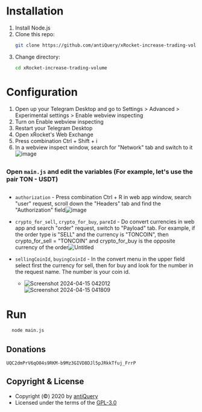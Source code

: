 # Installation
1. Install Node.js
2. Clone this repo:
   ```bash
   git clone https://github.com/antiQuery/xRocket-increase-trading-volume.git
   ```
4. Change directory:
   ```bash
   cd xRocket-increase-trading-volume
   ```

# Configuration
1. Open up your Telegram Desktop and go to Settings > Advanced > Experimental settings > Enable webview inspecting
2. Turn on Enable webview inspecting
3. Restart your Telegram Desktop
4. Open xRocket's Web Exchange
5. Press combination Ctrl + Shift + i
6. In a webview inspect window, search for "Network" tab and switch to it![image](https://github.com/antiQuery/xRocket-increase-trading-volume/assets/152047659/357edb98-10d9-4f62-a0f3-bdb3e5598b01)
##
### Open ```main.js``` and edit the variables (For example, let's use the pair TON - USDT)
##
- ```authorization``` - Press combination Ctrl + R in web app window, search "user" request, scroll down the "Headers" tab and find the "Authorization" field![image](https://github.com/antiQuery/xRocket-increase-trading-volume/assets/152047659/fb692a3a-5069-447f-8e83-a8c8fc57adc4)

- ```crypto_for_sell```, ```crypto_for_buy```, ```pareId``` - Do convert currencies in web app and search "order" request, switch to "Payload" tab. For example, if the order type is "SELL" and the currency is "TONCOIN", then crypto_for_sell = "TONCOIN" and crypto_for_buy is the opposite currency of the order![Untitled](https://github.com/antiQuery/xRocket-increase-trading-volume/assets/152047659/0a101bb6-a5e2-4166-b79b-16819fa7aaa1)

- ```sellingCoinId```, ```buyingCoinId``` - In the convert menu in the upper field select first the currency for sell, then for buy and look for the number in the request name. The number is your coin id.
  - ![Screenshot 2024-04-15 042012](https://github.com/antiQuery/xRocket-increase-trading-volume/assets/152047659/a1b85caa-55bb-47c6-9123-873911e575af) ![Screenshot 2024-04-15 041809](https://github.com/antiQuery/xRocket-increase-trading-volume/assets/152047659/b88c5bd9-1934-469c-87b0-d87919ead84d)

# Run
```bash
  node main.js
```

## Donations
```UQC2dmPrV6qO04s9RKM-b9Mz3GIVD8DJl5pJRkkTfuj_FrrP```

## Copyright & License
- Copyright (©) 2020 by [antiQuery](https://github.com/antiQuery)
- Licensed under the terms of the [GPL-3.0](./LICENSE)

